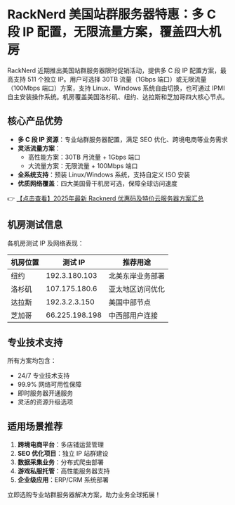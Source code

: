 # RackNerd 美国站群服务器特惠：多 C 段 IP 配置，无限流量方案，覆盖四大机房

RackNerd 近期推出美国站群服务器限时促销活动，提供多 C 段 IP 配置方案，最高支持 511 个独立 IP。用户可选择 30TB 流量（1Gbps 端口）或无限流量（100Mbps 端口）方案，支持 Linux、Windows 系统自由切换，也可通过 IPMI 自主安装操作系统。机房覆盖美国洛杉矶、纽约、达拉斯和芝加哥四大核心节点。

## 核心产品优势

- **多 C 段 IP 资源**：专业站群服务器配置，满足 SEO 优化、跨境电商等业务需求
- **灵活流量方案**：
  - 高性能方案：30TB 月流量 + 1Gbps 端口
  - 大流量方案：无限流量 + 100Mbps 端口
- **全系统支持**：预装 Linux/Windows 系统，支持自定义 ISO 安装
- **优质网络覆盖**：四大美国骨干机房可选，保障全球访问速度

👉 [【点击查看】2025年最新 Racknerd 优惠码及特价云服务器方案汇总](https://bit.ly/Rack_Nerd)

## 机房测试信息

各机房测试 IP 及网络表现：

| 机房位置 | 测试 IP         | 推荐用途           |
|----------|-----------------|--------------------|
| 纽约     | 192.3.180.103   | 北美东岸业务部署   |
| 洛杉矶   | 107.175.180.6   | 亚太地区访问优化   |
| 达拉斯   | 192.3.2.3.150   | 美国中部节点       |
| 芝加哥   | 66.225.198.198  | 中西部用户连接     |

## 专业技术支持

所有方案均包含：
- 24/7 专业技术支持
- 99.9% 网络可用性保障
- 即时服务器开通服务
- 灵活的资源升级选项

## 适用场景推荐

1. **跨境电商平台**：多店铺运营管理
2. **SEO 优化项目**：独立 IP 站群建设
3. **数据采集业务**：分布式爬虫部署
4. **游戏私服托管**：高性能服务器支持
5. **企业级应用**：ERP/CRM 系统部署

立即选购专业站群服务器解决方案，助力业务全球拓展！